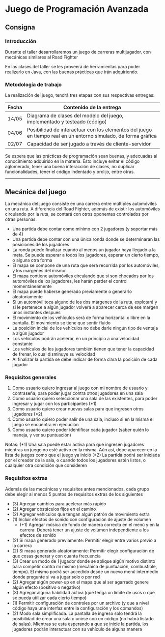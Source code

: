 # Juego de Programación Avanzada

## Consigna

### Introducción
Durante el taller desarrollaremos un juego de carreras multijugador, con mecánicas similares al Road Fighter

En las clases del taller se les proveerá de herramientas para poder realizarlo en Java, con las buenas prácticas que irán adquiriendo.

### Metodología de trabajo

La realización del juego, tendrá tres etapas con sus respectivas entregas:

| Fecha | Contenido de la entrega                                                                                        |
|-------|----------------------------------------------------------------------------------------------------------------|
| 14/05 | Diagrama de clases del modelo del juego, implementado y testeado (código)                                      |
| 04/06 | Posibilidad de interactuar con los elementos del juego en tiempo real en un entorno simulado, de forma gráfica |
| 02/07 | Capacidad de ser jugado a través de cliente-servidor                                                           |


Se espera que las prácticas de programación sean buenas, y adecuadas al conocimiento adquirido en la materia.
Esto incluye evitar el código aglomerado, tener una buena interacción de clases, no duplicar funcionalidades, tener el código indentado y prolijo, entre otras.


---

## Mecánica del juego

La mecánica del juego consiste en una carrera entre múltiples automóviles en una ruta. A diferencia del Road Fighter, además de existir los automóviles circulando por la ruta, se contará con otros oponentes controlados por otras personas.
* Una partida debe contar como mínimo con 2 jugadores (y soportar más de 4)
* Una partida debe contar con una única ronda donde se determinaran las posiciones de los jugadores
* La ronda puede finalizar cuando al menos un jugador haya llegado a la meta. Se puede esperar a todos los jugadores, esperar un cierto tiempo, o alguna otra forma
* El mapa se compone de una ruta que será recorrida por los automóviles, y los margenes del mismo
* El mapa contiene automóviles circulando que si son chocados por los automóviles de los jugadores, les harán perder el control momentáneamente
* El mapa puede haberse generado previamente o generarlo aleatoriamente
* Si un automóvil toca alguno de los dos márgenes de la ruta, explotará y si le pertenece a algún jugador volverá a aparecer cerca de ese margen unos instantes después
* El movimiento de los vehículos será de forma horizontal o libre en la pantalla. El movimiento se tiene que sentir fluido
* La posición inicial de los vehículos no debe darle ningún tipo de ventaja a algún jugador
* Los vehículos podrán acelerar, en un principio a una velocidad constante
* Los vehículos de los jugadores también tienen que tener la capacidad de frenar, lo cual disminuye su velocidad
* Al finalizar la partida se debe indicar de forma clara la posición de cada jugador



### Requisitos generales

1. Como usuario quiero ingresar al juego con mi nombre de usuario y contraseña, para poder jugar contra otros jugadores en una sala
2. Como usuario quiero seleccionar una sala de las existentes, para poder ingresar y jugar con los participantes (*1)
3. Como usuario quiero crear nuevas salas para que ingresen otros jugadores (*2)
4. Como usuario quiero poder salir de una sala, incluso si en la misma el juego se encuentra en ejecución
5. Como usuario quiero poder identificar cada jugador (saber quién lo maneja, y ver su puntuación)

Notas:
(*1) Una sala puede estar activa para que ingresen jugadores mientras un juego no esté activo en la misma. Aún así, debe aparecer en la lista de juegos como que el juego ya inició
(*2) La partida podrá ser iniciada por el creador de la sala, o cuando todos los jugadores estén listos, o cualquier otra condición que consideren


### Requisitos extras

Además de las mecánicas y requisitos antes mencionados, cada grupo debe elegir al menos 5 puntos de requisitos extras de los siguientes
- (3) Agregar cambios para acelerar más rápido
- (2) Agregar obstáculos fijos en el camino
- (2) Agregar vehículos que tengan algún patrón de movimiento extra
- (1) Incluir efectos de sonido con configuración de ajuste de volumen
    - (+1) Agregar música de fondo de manera correcta en el menú y en la carrera. Deberá tener un ajuste de volumen independiente a los efectos de sonido
- (2) Si mapa generado previamente: Permitir elegir entre varios previo a la carrera
- (2) Si mapa generado aleatoriamente: Permitir elegir configuración de que cosas generar y con cuanta frecuencia 
- (3) Crear un modo de 1 jugador donde se aplique algún motivo distinto para competir contra mí mismo (mecánica de puntuación, combustible, tiempo). El mismo podrá ser accedido desde un nuevo menú intermedio donde pregunte si va a jugar solo o por red
- (2) Agregar algún power-up en el mapa que al ser agarrado genere algún efecto (positivo o negativo)
- (3) Agregar alguna habilidad activa (que tenga un límite de usos o que se pueda utilizar cada cierto tiempo)
- (1) Permitir configuración de controles por un archivo (y que a nivel código haya una interfaz entre la configuración y los comandos)
- (2) Modo sala simplificada. La pantalla de ingreso solo tendrá la posibilidad de crear una sala o unirse con un código (no habrá listado de salas). Mientras se esta esperando a que se inicie la partida, los jugadores podrán interactuar con su vehículo de alguna manera
